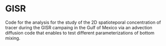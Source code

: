# GISR

Code for the analysis for the study of the 2D spatioteporal concentration of tracer during the GISR campaing in the Gulf of Mexico via
an advection diffusion code that enables to test different parameterizations of bottom mixing.

